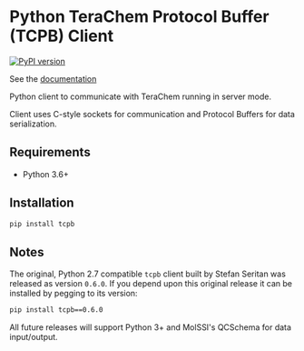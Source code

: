 # Python TeraChem Protocol Buffer (TCPB) Client

[![PyPI version](https://badge.fury.io/py/tcpb.svg)](https://pypi.org/project/tcpb/)

See the [documentation](https://mtzgroup.github.io/tcpb-client/)

Python client to communicate with TeraChem running in server mode.

Client uses C-style sockets for communication and Protocol Buffers for data serialization.

## Requirements

- Python 3.6+

## Installation

```sh
pip install tcpb
```

## Notes

The original, Python 2.7 compatible `tcpb` client built by Stefan Seritan was released as version `0.6.0`. If you depend upon this original release it can be installed by pegging to its version:

```sh
pip install tcpb==0.6.0
```

All future releases will support Python 3+ and MolSSI's QCSchema for data input/output.
